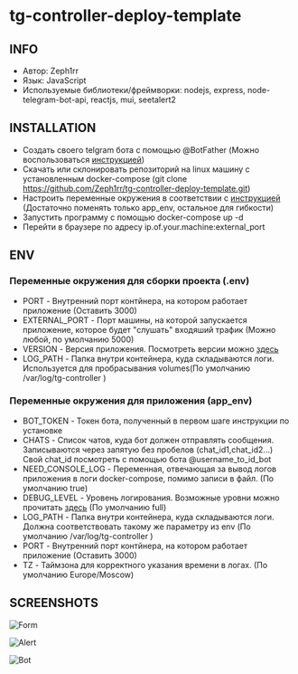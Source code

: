 # tg-controller-deploy-template

## INFO

- Автор: Zeph1rr
- Язык: JavaScript
- Используемые библиотеки/фреймворки: nodejs, express, node-telegram-bot-api, reactjs, mui, seetalert2

## INSTALLATION

- Создать своего telgram бота с помощью @BotFather (Можно воспользоваться [инструкцией](https://botcreators.ru/blog/kak-sozdat-svoego-bota-v-botfather/))
- Скачать или склонировать репозиторий на linux машину с установленным docker-compose (git clone https://github.com/Zeph1rr/tg-controller-deploy-template.git)
- Настроить переменные окружения в соответствии с [инструкцией](#ENV) (Достаточно поменять только app_env, остальное для гибкости)
- Запустить программу с помощью docker-compose up -d
- Перейти в браузере по адресу ip.of.your.machine:external_port


## ENV

### Переменные окружения для сборки проекта (.env)

- PORT - Внутренний порт контйнера, на котором работает приложение (Оставить 3000)
- EXTERNAL_PORT - Порт машины, на которой запускается приложение, которое будет "слушать" входяший трафик (Можно любой, по умолчанию 5000)
- VERSION - Версия приложения. Посмотреть версии можно [здесь](https://hub.docker.com/repository/registry-1.docker.io/zeph1rrio/tg-controller/general)
- LOG_PATH - Папка внутри контейнера, куда складываются логи. Используется для пробрасывания volumes(По умолчанию /var/log/tg-controller
)

### Переменные окружения для приложения (app_env)

- BOT_TOKEN - Токен бота, полученный в первом шаге инструкции по установке
- CHATS - Список чатов, куда бот должен отправлять сообщения. Записываются через запятую без пробелов (chat_id1,chat_id2...) Свой chat_id посмотреть с помощью бота @username_to_id_bot
- NEED_CONSOLE_LOG - Переменная, отвечающая за вывод логов приложения в логи docker-compose, помимо записи в файл. (По умолчанию true)
- DEBUG_LEVEL - Уровень логирования. Возможные уровни можно прочитать [здесь](https://github.com/Zeph1rr/logging-middleware-express) (По умолчанию full)
- LOG_PATH - Папка внутри контейнера, куда складываются логи. Должна соответствовать такому же параметру из env (По умолчанию /var/log/tg-controller
)
- PORT - Внутренний порт контйнера, на котором работает приложение (Оставить 3000)
- TZ - Таймзона для корректного указания времени в логах. (По умолчанию Europe/Moscow)


## SCREENSHOTS

![Form](https://i.imgur.com/upmmpiY.png)

![Alert](https://i.imgur.com/FiykBPJ.png)

![Bot](https://i.imgur.com/fCjVdAa.png)